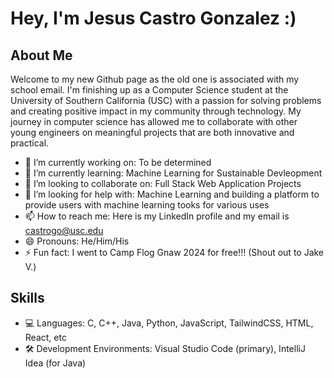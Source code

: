 # Hey, I'm Jesus Castro Gonzalez :)

## About Me
Welcome to my new Github page as the old one is associated with my school email. I'm finishing up as a Computer Science student at the University of Southern California (USC) with a passion for solving problems and creating positive impact in my community through technology. My journey in computer science has allowed me to collaborate with other young engineers on meaningful projects that are both innovative and practical.

- 🔭 I’m currently working on: To be determined
- 🌱 I’m currently learning: Machine Learning for Sustainable Devleopment
- 👯 I’m looking to collaborate on: Full Stack Web Application Projects
- 🤔 I’m looking for help with: Machine Learning and building a platform to provide users with machine learning tooks for various uses
- 📫 How to reach me: Here is my LinkedIn profile and my email is castrogo@usc.edu 
- 😄 Pronouns: He/Him/His
- ⚡ Fun fact: I went to Camp Flog Gnaw 2024 for free!!! (Shout out to Jake V.)

## Skills 
- 💻 Languages: C, C++, Java, Python, JavaScript, TailwindCSS, HTML, React, etc
- 🛠️ Development Environments: Visual Studio Code (primary), IntelliJ Idea (for Java)
